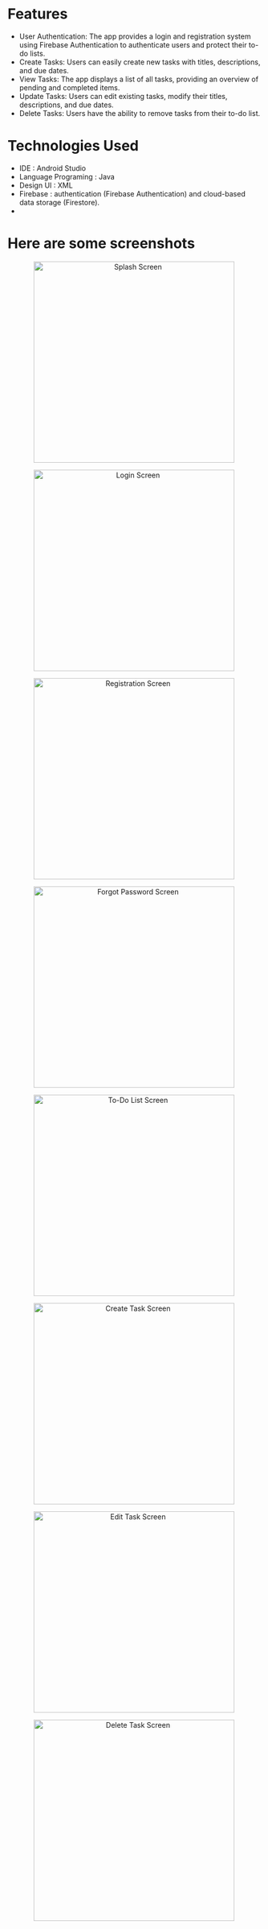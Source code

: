 # Features
- User Authentication: The app provides a login and registration system using Firebase Authentication to authenticate users and protect their to-do lists.
- Create Tasks: Users can easily create new tasks with titles, descriptions, and due dates.
- View Tasks: The app displays a list of all tasks, providing an overview of pending and completed items.
- Update Tasks: Users can edit existing tasks, modify their titles, descriptions, and due dates.
- Delete Tasks: Users have the ability to remove tasks from their to-do list.

# Technologies Used
- IDE                 : Android Studio
- Language Programing : Java
- Design UI           : XML
- Firebase            :  authentication (Firebase Authentication) and cloud-based data storage (Firestore).
- 
# Here are some screenshots

<p align="center">
  <img src="https://github.com/doanthekhoinguyen/ToDoApp_ProjectInSchool/assets/126302300/20234cb1-728b-40ac-b6ab-6cccb02eba19" alt="Splash Screen" width="400" />
</p>

<p align="center">
  <img src="https://github.com/doanthekhoinguyen/ToDoApp_ProjectInSchool/assets/126302300/f409c51b-9b08-476e-9579-1d3b2a14c4ed" alt="Login Screen" width="400" />
</p>

<p align="center">
  <img src="https://github.com/doanthekhoinguyen/ToDoApp_ProjectInSchool/assets/126302300/07d5170a-dc55-4b0b-a9c1-caede299e253" alt="Registration Screen" width="400" />
</p>

<p align="center">
  <img src="https://github.com/doanthekhoinguyen/ToDoApp_ProjectInSchool/assets/126302300/a47a59f9-47c4-42d8-9c7b-d14170a1c32c" alt="Forgot Password Screen" width="400" />
</p>

<p align="center">
  <img src="https://github.com/doanthekhoinguyen/ToDoApp_ProjectInSchool/assets/126302300/3934c42d-6c36-4899-a1cf-48d7d1074287" alt="To-Do List Screen" width="400" />
</p>

<p align="center">
  <img src="https://github.com/doanthekhoinguyen/ToDoApp_ProjectInSchool/assets/126302300/32ea74a4-984e-4e17-ac5b-b6055cf6c02e" alt="Create Task Screen" width="400" />
</p>

<p align="center">
  <img src="https://github.com/doanthekhoinguyen/ToDoApp_ProjectInSchool/assets/126302300/79d9b8c8-8a74-46ec-942f-043067372442" alt="Edit Task Screen" width="400" />
</p>

<p align="center">
  <img src="https://github.com/doanthekhoinguyen/ToDoApp_ProjectInSchool/assets/126302300/4dc9c5be-0c0e-4fc3-8da7-0a669ddbfdff" alt="Delete Task Screen" width="400" />
</p>
